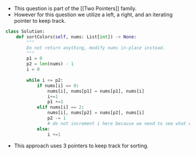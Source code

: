 - This question is part of the [[Two Pointers]] family. 
- However for this question we utilize a left, a right, and an iterating pointer to keep track. 

```python
class Solution:
	def sortColors(self, nums: List[int]) -> None:
		"""
		Do not return anything, modify nums in-place instead.
		"""
		p1 = 0
		p2 = len(nums) - 1
		i = 0
		
		while i <= p2:
			if nums[i] == 0:
				nums[i], nums[p1] = nums[p1], nums[i]
				i+=1
				p1 +=1
			elif nums[i] == 2:
				nums[i], nums[p2] = nums[p2], nums[i]
				p2 -= 1
				# do not increment i here because we need to see what we flipped 
			else:
				i +=1
```

- This approach uses 3 pointers to keep track for sorting. 

